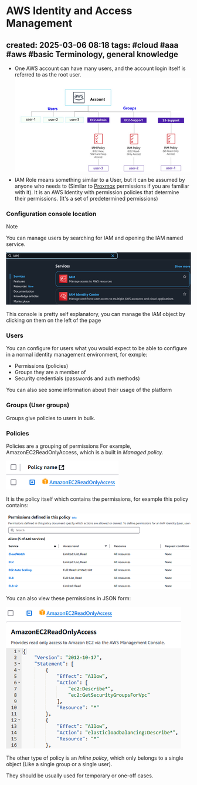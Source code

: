 # AWS Identity and Access Management
created: 2025-03-06 08:18
tags: #cloud #aaa #aws #basic 
Terminology, general knowledge
---
- One AWS account can have many users, and the account login itself is referred to as the root user.
![AWS account with multiple users and groups with policies](../../-%20Attachments/AWS/AWS%20account%20hierarchy.png)
- IAM Role means something similar to a User, but it can be assumed by anyone who needs to (Similar to [Proxmox](../../Linux/Proxmox/Proxmox.md) permissions if you are familiar with it). It is an AWS Identity with permission policies that determine their permissions. (It's a set of predetermined permissions)

### Configuration console location

> [!NOTE]  
> You can manage users by searching for IAM  and opening the IAM named service.

![How to find the IAM management dashboard](../../-%20Attachments/AWS/IAM%20console%20location.png)

This console is pretty self explanatory, you can manage the IAM object by clicking on them on the left of the page


### Users

You can configure for users what you would expect to be able to configure in a normal identity management environment, for exmple:
- Permissions (policies)
- Groups they are a member of
- Security credentials (passwords and auth methods)

You can also see some information about their usage of the platform

### Groups (User groups)

Groups give policies to users in bulk.

### Policies

Policies are a grouping of permissions
For example, AmazonEC2ReadOnlyAccess, which is a built in *Managed policy*.

![Picture of the AmazonEC2ReadOnlyAccess policy](../../-%20Attachments/AWS/Policy%20example.png)

It is the policy itself which contains the permissions, for example this policy contains:

![Permissions inside the AmazonEC2ReadOnlyAccess policy](../../-%20Attachments/AWS/Permissions%20of%20a%20policy.png)

You can also view these permissions in JSON form:

![Policy JSON form](../../-%20Attachments/AWS/JSON%20permission%20form.png)

The other type of policy is an *Inline policy*, which only belongs to a single object (Like a single group or a single user).

They should be usually used for temporary or one-off cases.